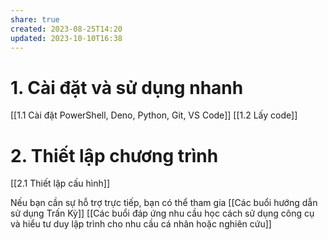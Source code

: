 ```yaml
---
share: true
created: 2023-08-25T14:20
updated: 2023-10-10T16:38
---
```

# 1. Cài đặt và sử dụng nhanh
[[1.1 Cài đặt PowerShell, Deno, Python, Git, VS Code]]
[[1.2 Lấy code]]

# 2. Thiết lập chương trình
[[2.1 Thiết lập cấu hình]]

Nếu bạn cần sự hỗ trợ trực tiếp, bạn có thể tham gia [[Các buổi hướng dẫn sử dụng Trấn Kỳ]] [[Các buổi đáp ứng nhu cầu học cách sử dụng công cụ và hiểu tư duy lập trình cho nhu cầu cá nhân hoặc nghiên cứu]]